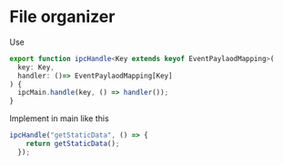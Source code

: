 # File organizer

Use 
```ts
export function ipcHandle<Key extends keyof EventPaylaodMapping>(
  key: Key, 
  handler: ()=> EventPaylaodMapping[Key]
) {
  ipcMain.handle(key, () => handler());
}
```

Implement in main like this
```ts
ipcHandle("getStaticData", () => {
    return getStaticData();
  });
```


